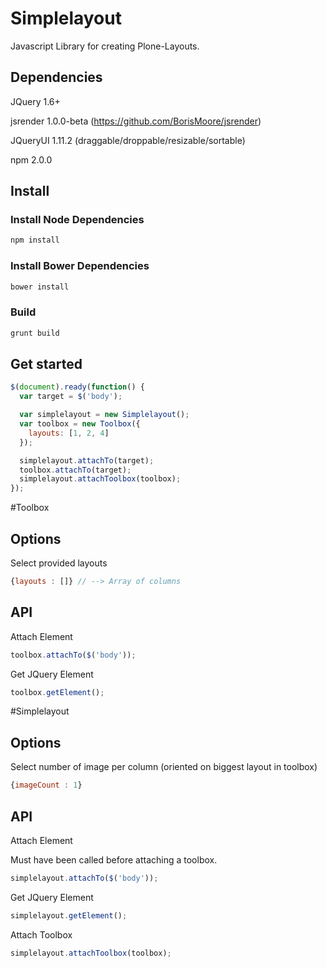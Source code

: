 # Simplelayout

Javascript Library for creating Plone-Layouts.

## Dependencies

JQuery 1.6+

jsrender 1.0.0-beta (https://github.com/BorisMoore/jsrender)

JQueryUI 1.11.2 (draggable/droppable/resizable/sortable)

npm 2.0.0

## Install

### Install Node Dependencies
```bash
npm install
```
### Install Bower Dependencies
```bash
bower install
```
### Build
```bash
grunt build
```

## Get started

```javascript
$(document).ready(function() {
  var target = $('body');

  var simplelayout = new Simplelayout();
  var toolbox = new Toolbox({
    layouts: [1, 2, 4]
  });

  simplelayout.attachTo(target);
  toolbox.attachTo(target);
  simplelayout.attachToolbox(toolbox);
});
```

#Toolbox

## Options

Select provided layouts
```javascript
{layouts : []} // --> Array of columns
```

## API

Attach Element
```javascript
toolbox.attachTo($('body'));
```

Get JQuery Element
```javascript
toolbox.getElement();
```

#Simplelayout

## Options

Select number of image per column (oriented on biggest layout in toolbox)
```javascript
{imageCount : 1}
```

## API

Attach Element

Must have been called before attaching a toolbox.
```javascript
simplelayout.attachTo($('body'));
```

Get JQuery Element
```javascript
simplelayout.getElement();
```

Attach Toolbox
```javascript
simplelayout.attachToolbox(toolbox);
```
